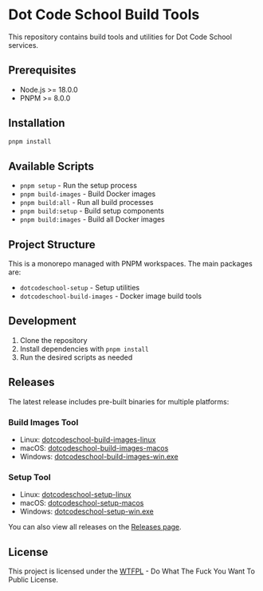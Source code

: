 # Dot Code School Build Tools

This repository contains build tools and utilities for Dot Code School services.

## Prerequisites

- Node.js >= 18.0.0
- PNPM >= 8.0.0

## Installation

```bash
pnpm install
```

## Available Scripts

- `pnpm setup` - Run the setup process
- `pnpm build-images` - Build Docker images
- `pnpm build:all` - Run all build processes
- `pnpm build:setup` - Build setup components
- `pnpm build:images` - Build all Docker images

## Project Structure

This is a monorepo managed with PNPM workspaces. The main packages are:

- `dotcodeschool-setup` - Setup utilities
- `dotcodeschool-build-images` - Docker image build tools

## Development

1. Clone the repository
2. Install dependencies with `pnpm install`
3. Run the desired scripts as needed

## Releases

The latest release includes pre-built binaries for multiple platforms:

### Build Images Tool

- Linux: [dotcodeschool-build-images-linux](https://github.com/dotcodeschool/build-tools/releases/latest/download/dotcodeschool-build-images-linux)
- macOS: [dotcodeschool-build-images-macos](https://github.com/dotcodeschool/build-tools/releases/latest/download/dotcodeschool-build-images-macos)
- Windows: [dotcodeschool-build-images-win.exe](https://github.com/dotcodeschool/build-tools/releases/latest/download/dotcodeschool-build-images-win.exe)

### Setup Tool

- Linux: [dotcodeschool-setup-linux](https://github.com/dotcodeschool/build-tools/releases/latest/download/dotcodeschool-setup-linux)
- macOS: [dotcodeschool-setup-macos](https://github.com/dotcodeschool/build-tools/releases/latest/download/dotcodeschool-setup-macos)
- Windows: [dotcodeschool-setup-win.exe](https://github.com/dotcodeschool/build-tools/releases/latest/download/dotcodeschool-setup-win.exe)

You can also view all releases on the [Releases page](https://github.com/dotcodeschool/build-tools/releases/latest).

## License

This project is licensed under the [WTFPL](LICENSE) - Do What The Fuck You Want To Public License.
